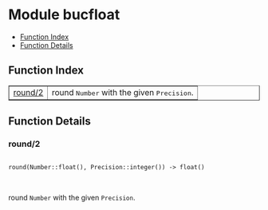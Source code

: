 

# Module bucfloat #
* [Function Index](#index)
* [Function Details](#functions)

<a name="index"></a>

## Function Index ##


<table width="100%" border="1" cellspacing="0" cellpadding="2" summary="function index"><tr><td valign="top"><a href="#round-2">round/2</a></td><td>round <tt>Number</tt> with the given <tt>Precision</tt>.</td></tr></table>


<a name="functions"></a>

## Function Details ##

<a name="round-2"></a>

### round/2 ###

<pre><code>
round(Number::float(), Precision::integer()) -&gt; float()
</code></pre>
<br />

round `Number` with the given `Precision`.


